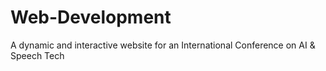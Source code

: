 # Web-Development
A dynamic and interactive website for an International Conference on AI & Speech Tech
